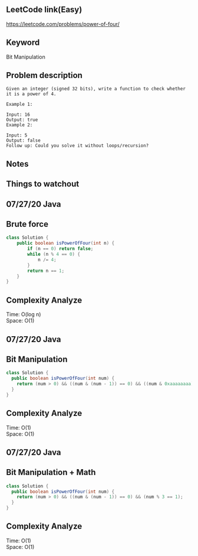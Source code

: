 ## LeetCode link(Easy)
https://leetcode.com/problems/power-of-four/

## Keyword
Bit Manipulation

## Problem description
```
Given an integer (signed 32 bits), write a function to check whether it is a power of 4.

Example 1:

Input: 16
Output: true
Example 2:

Input: 5
Output: false
Follow up: Could you solve it without loops/recursion?
```



## Notes


## Things to watchout

## 07/27/20 Java
## Brute force
```java
class Solution {
    public boolean isPowerOfFour(int n) {
        if (n == 0) return false;
        while (n % 4 == 0) {
            n /= 4;
        }
        return n == 1;
    }
}

```
## Complexity Analyze
Time: O(log n)      \
Space: O(1)

## 07/27/20 Java
## Bit Manipulation
```Java
class Solution {
  public boolean isPowerOfFour(int num) {
    return (num > 0) && ((num & (num - 1)) == 0) && ((num & 0xaaaaaaaa) == 0);
  }
}
```
## Complexity Analyze
Time: O(1)      \
Space: O(1)

## 07/27/20 Java
## Bit Manipulation + Math
```Java
class Solution {
  public boolean isPowerOfFour(int num) {
    return (num > 0) && ((num & (num - 1)) == 0) && (num % 3 == 1);
  }
}
```
## Complexity Analyze
Time: O(1)      \
Space: O(1)